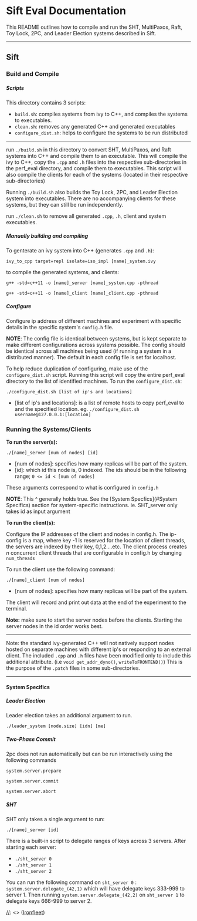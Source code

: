 # Sift Eval Documentation
This README outlines how to compile and run the SHT, MultiPaxos, Raft, Toy Lock, 2PC, and Leader Election systems described in Sift.

---
## Sift

### Build and Compile

##### Scripts
This directory contains 3 scripts:

- `build.sh`: compiles systems from ivy to C++, and compiles the systems to executables. 
- `clean.sh`: removes any generated C++ and generated executables 
- `configure_dist.sh`: helps to configure the systems to be run distributed 

---

run `./build.sh` in this directory to convert SHT, MultiPaxos, and Raft systems into C++ and compile them to an executable. This will compile the ivy to C++, copy the `.cpp` and `.h` files into the respective sub-directories in the perf_eval directory, and compile them to executables. This script will also compile the clients for each of the systems (located in their respective sub-directories)

Running `./build.sh` also builds the Toy Lock, 2PC, and Leader Election system into executables. There are no accompanying clients for these systems, but they can still be run independently. 

run `./clean.sh` to remove all generated `.cpp`, `.h`, client and system executables.  

##### Manually building and compiling
To genterate an ivy system into C++ (generates `.cpp` and `.h`): 

`ivy_to_cpp target=repl isolate=iso_impl [name]_system.ivy`

to compile the generated systems, and clients:

`g++ -std=c++11 -o [name]_server [name]_system.cpp -pthread`

`g++ -std=c++11 -o [name]_client [name]_client.cpp -pthread`

##### Configure 
Configure ip address of different machines and experiment with specific details in the specific system's `config.h` file.

**NOTE**: The config file is identical between systems, but is kept separate to make different configurations across systems possible. The config should be identical across all machines being used (if running a system in a distributed manner). The default in each config file is set for localhost. 

To help reduce duplication of configuring, make use of the `configure_dist.sh` script. Running this script will copy the entire perf_eval directory to the list of identified machines.
To run the `configure_dist.sh`:

`./configure_dist.sh [list of ip's and locations]`

- [list of ip's and locations]: is a list of remote hosts to copy perf_eval to and the specified location. eg. `./configure_dist.sh username@127.0.0.1:[location]`

### Running the Systems/Clients

**To run the server(s):**

`./[name]_server [num of nodes] [id]`

- [num of nodes]: specifies how many replicas will be part of the system.
- [id]: which id this node is, 0 indexed. The ids should be in the following range; `0 <= id < [num of nodes]`

These arguments correspond to what is configured in `config.h`

**NOTE**: This ^ generally holds true. See the [System Specfics](#System Specifics) section for system-specific instructions. ie. SHT_server only takes id as input argument

**To run the client(s):**

Configure the IP addresses of the client and nodes in config.h. The ip-config is a map, where key -1 is reserved for the location of client threads, the servers are indexed by their key, 0,1,2....etc. The client process creates _n_ concurrent client threads that are configurable in config.h by changing `num_threads`

To run the client use the following command:

`./[name]_client [num of nodes]`

- [num of nodes]: specifies how many replicas will be part of the system.

The client will record and print out data at the end of the experiment to the terminal. 

**Note:** make sure to start the server nodes before the clients. Starting the server nodes in the id order works best. 

---

Note: the standard ivy-generated C++ will not natively support nodes hosted on separate machines with different ip's or responding to an external client. The included `.cpp` and `.h` files have been modified only to include this additional attribute. (i.e `void get_addr_dyno()`, `writeToFRONTEND()`) This is the purpose of the `.patch` files in some sub-directories.

---
#### System Specifics
##### Leader Election
Leader election takes an additional argument to run.

`./leader_system [node.size] [idn] [me]`

##### Two-Phase Commit
2pc does not run automatically but can be run interactively using the following commands

`system.server.prepare`

`system.server.commit`

`system.server.abort`

##### SHT
SHT only takes a single argument to run:

`./[name]_server [id]` 

There is a built-in script to delegate ranges of keys across 3 servers. After starting each server:

- `./sht_server 0`
- `./sht_server 1`
- `./sht_server 2`

You can run the following command on `sht_server 0` : `system.server.delegate_(42,1)` which will have delegate keys 333-999 to server 1. Then running `system.server.delegate_(42,2)` on `sht_server 1` to delegate keys 666-999 to server 2.


[//]: <> (## Compared Systems)

[//]: <> (For reference here are links to the repos of the systems that Sift was compared against.)

[//]: <> ([Ironfleet](https://github.com/microsoft/Ironclad/tree/main/ironfleet))

